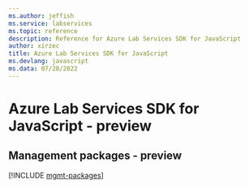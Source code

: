 ```yaml
---
ms.author: jeffish
ms.service: labservices
ms.topic: reference
description: Reference for Azure Lab Services SDK for JavaScript
author: xirzec
title: Azure Lab Services SDK for JavaScript
ms.devlang: javascript
ms.data: 07/28/2022
---
```

# Azure Lab Services SDK for JavaScript - preview

## Management packages - preview
[!INCLUDE [mgmt-packages](lab-services-mgmt-index.md)]